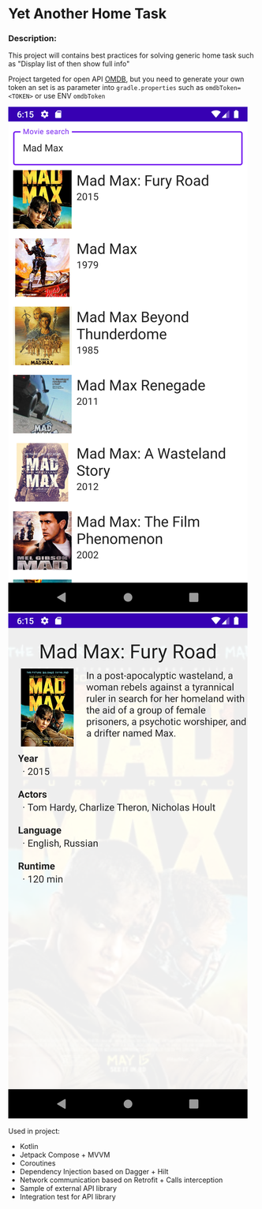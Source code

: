 # Yet Another Home Task

### Description:

This project will contains best practices for solving generic home task such as "Display list of <SMTH> then show <SMTH> full info"

Project targeted for open API [OMDB](www.omdbapi.com), but you need to generate your own token an set is as parameter into `gradle.properties`
such as `omdbToken=<TOKEN>` or use ENV `omdbToken`

![List of movies](/.github/pics/list.png?raw=true "List of movies")
![Details for movie](/.github/pics/details.png?raw=true "Details for movie")

Used in project:
* Kotlin
* Jetpack Compose + MVVM
* Coroutines
* Dependency Injection based on Dagger + Hilt
* Network communication based on Retrofit + Calls interception
* Sample of external API library
* Integration test for API library